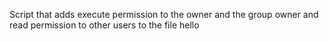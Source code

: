 Script that adds execute permission to the owner and the group owner and read permission to other users to the file hello
